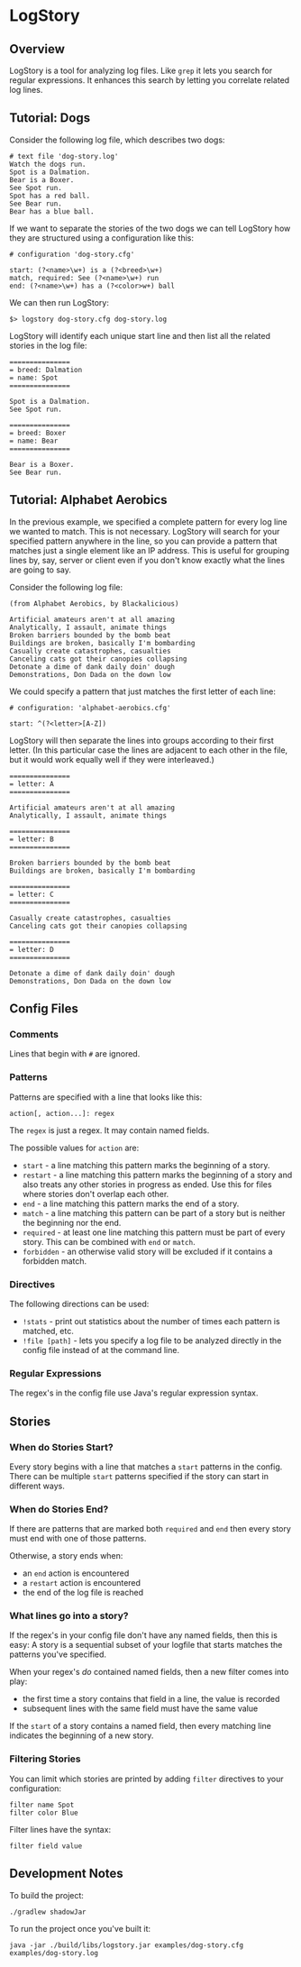 # LogStory

## Overview

LogStory is  a tool for analyzing log files.  Like `grep` it lets you search for regular expressions.  It enhances this search by letting you correlate related log lines.


## Tutorial: Dogs 

Consider the following log file, which describes two dogs:

```
# text file 'dog-story.log'
Watch the dogs run.
Spot is a Dalmation.
Bear is a Boxer.
See Spot run.
Spot has a red ball.
See Bear run.
Bear has a blue ball.
```

If we want to separate the stories of the two dogs we can tell LogStory how they are structured using a configuration like this:

```
# configuration 'dog-story.cfg'

start: (?<name>\w+) is a (?<breed>\w+)
match, required: See (?<name>\w+) run
end: (?<name>\w+) has a (?<color>w+) ball

```

We can then run LogStory:

```
$> logstory dog-story.cfg dog-story.log
```

LogStory will identify each unique start line and then list all the related stories in the log file:

```
===============
= breed: Dalmation
= name: Spot
===============

Spot is a Dalmation.
See Spot run.

===============
= breed: Boxer
= name: Bear
===============

Bear is a Boxer.
See Bear run.
```

## Tutorial: Alphabet Aerobics

In the previous example, we specified a complete pattern for every log line we wanted to match.  This is not necessary.  LogStory will search for your specified pattern anywhere in the line, so you can provide a pattern that matches just a single element like an IP address.  This is useful for grouping lines by, say, server or client even if you don't know exactly what the lines are going to say.

Consider the following log file:

```
(from Alphabet Aerobics, by Blackalicious)

Artificial amateurs aren't at all amazing
Analytically, I assault, animate things
Broken barriers bounded by the bomb beat
Buildings are broken, basically I'm bombarding
Casually create catastrophes, casualties
Canceling cats got their canopies collapsing
Detonate a dime of dank daily doin' dough
Demonstrations, Don Dada on the down low

```

We could specify a pattern that just matches the first letter of each line:

```
# configuration: 'alphabet-aerobics.cfg'

start: ^(?<letter>[A-Z])
```

LogStory will then separate the lines into groups according to their first letter.  (In this particular case the lines are adjacent to each other in the file, but it would work equally well if they were interleaved.)

```
===============
= letter: A
===============

Artificial amateurs aren't at all amazing
Analytically, I assault, animate things

===============
= letter: B
===============

Broken barriers bounded by the bomb beat
Buildings are broken, basically I'm bombarding

===============
= letter: C
===============

Casually create catastrophes, casualties
Canceling cats got their canopies collapsing

===============
= letter: D
===============

Detonate a dime of dank daily doin' dough
Demonstrations, Don Dada on the down low

```



## Config Files

### Comments

Lines that begin with `#` are ignored.


### Patterns

Patterns are specified with a line that looks like this:

```
action[, action...]: regex
```

The `regex` is just a regex.  It may contain named fields.

The possible values for `action` are:

* `start` - a line matching this pattern marks the beginning of a story.
* `restart` - a line matching this pattern marks the beginning of a story and also treats any other stories in progress as ended.  Use this for files where stories don't overlap each other.
* `end` - a line matching this pattern marks the end of a story.
* `match` - a line matching this pattern can be part of a story but is neither the beginning nor the end.
* `required` - at least one line matching this pattern must be part of every story.  This can be combined with `end` or `match`.
* `forbidden` - an otherwise valid story will be excluded if it contains a forbidden match.

### Directives

The following directions can be used:

* `!stats` - print out statistics about the number of times each pattern is matched, etc.
* `!file [path]` - lets you specify a log file to be analyzed directly in the config file instead of at the command line.

### Regular Expressions

The regex's in the config file use Java's regular expression syntax.

## Stories

### When do Stories Start?

Every story begins with a line that matches a `start` patterns in the config.  There can be multiple `start` patterns specified if the story can start in different ways.

### When do Stories End?

If there are patterns that are marked both `required` and `end` then every story must end with one of those patterns.

Otherwise, a story ends when:
* an `end` action is encountered
* a `restart` action is encountered
* the end of the log file is reached

### What lines go into a story?

If the regex's in your config file don't have any named fields, then this is easy:  A story is a sequential subset of your logfile that starts matches the patterns you've specified.

When your regex's *do* contained named fields, then a new filter comes into play:
* the first time a story contains that field in a line, the value is recorded
* subsequent lines with the same field must have the same value

If the `start` of a story contains a named field, then every matching line indicates the beginning of a new story.

### Filtering Stories

You can limit which stories are printed by adding `filter` directives to your configuration:

```
filter name Spot
filter color Blue
```

Filter lines have the syntax:

```
filter field value
```


## Development Notes

To build the project:
```
./gradlew shadowJar
```

To run the project once you've built it:
```
java -jar ./build/libs/logstory.jar examples/dog-story.cfg examples/dog-story.log
```
